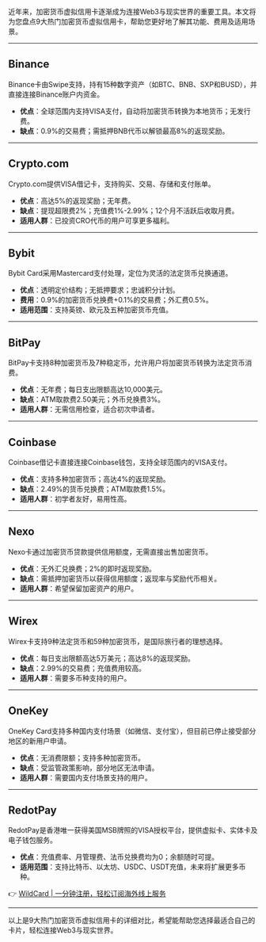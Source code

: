 近年来，加密货币虚拟信用卡逐渐成为连接Web3与现实世界的重要工具。本文将为您盘点9大热门加密货币虚拟信用卡，帮助您更好地了解其功能、费用及适用场景。

---

## Binance

Binance卡由Swipe支持，持有15种数字资产（如BTC、BNB、SXP和BUSD），并直接连接Binance账户内资金。  
- **优点**：全球范围内支持VISA支付，自动将加密货币转换为本地货币；无发行费。  
- **缺点**：0.9%的交易费；需抵押BNB代币以解锁最高8%的返现奖励。  

---

## Crypto.com

Crypto.com提供VISA借记卡，支持购买、交易、存储和支付账单。  
- **优点**：高达5%的返现奖励；无年费。  
- **缺点**：提现超限费2%；充值费1%-2.99%；12个月不活跃后收取月费。  
- **适用人群**：已投资CRO代币的用户可享更多福利。

---

## Bybit

Bybit Card采用Mastercard支付处理，定位为灵活的法定货币兑换通道。  
- **优点**：透明定价结构；无抵押要求；忠诚积分计划。  
- **费用**：0.9%的加密货币兑换费+0.1%的交易费；外汇费0.5%。  
- **适用范围**：支持英镑、欧元及五种加密货币充值。

---

## BitPay

BitPay卡支持8种加密货币及7种稳定币，允许用户将加密货币转换为法定货币消费。  
- **优点**：无年费；每日支出限额高达10,000美元。  
- **缺点**：ATM取款费2.50美元；外币兑换费3%。  
- **适用人群**：无需信用检查，适合初次申请者。

---

## Coinbase

Coinbase借记卡直接连接Coinbase钱包，支持全球范围内的VISA支付。  
- **优点**：支持多种加密货币；高达4%的返现奖励。  
- **缺点**：2.49%的货币兑换费；ATM取款费1.5%。  
- **适用人群**：初学者友好，易用性高。

---

## Nexo

Nexo卡通过加密货币贷款提供信用额度，无需直接出售加密货币。  
- **优点**：无外汇兑换费；2%的即时返现奖励。  
- **缺点**：需抵押加密货币以获得信用额度；返现率与奖励代币相关。  
- **适用人群**：希望保留加密资产的用户。

---

## Wirex

Wirex卡支持9种法定货币和59种加密货币，是国际旅行者的理想选择。  
- **优点**：每日支出限额高达5万美元；高达8%的返现奖励。  
- **缺点**：2.99%的交易费；充值费用较高。  
- **适用人群**：需要多币种支持的用户。

---

## OneKey

OneKey Card支持多种国内支付场景（如微信、支付宝），但目前已停止接受部分地区的新用户申请。  
- **优点**：无消费限额；支持多种加密货币。  
- **缺点**：受监管政策影响，部分地区无法申请。  
- **适用人群**：需要国内支付场景支持的用户。

---

## RedotPay

RedotPay是香港唯一获得美国MSB牌照的VISA授权平台，提供虚拟卡、实体卡及电子钱包服务。  
- **优点**：充值费率、月管理费、法币兑换费均为0；余额随时可提。  
- **适用范围**：支持比特币、以太坊、USDC、USDT充值，未来将扩展更多币种。  

👉 [WildCard | 一分钟注册，轻松订阅海外线上服务](https://bit.ly/bewildcard)

---

以上是9大热门加密货币虚拟信用卡的详细对比，希望能帮助您选择最适合自己的卡片，轻松连接Web3与现实世界。